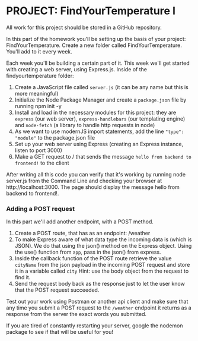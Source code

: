 # PROJECT: FindYourTemperature I

All work for this project should be stored in a GitHub repository.

In this part of the homework you'll be setting up the basis of your project: FindYourTemperature. Create a new folder called FindYourTemperature. You'll add to it every week.

Each week you'll be building a certain part of it. This week we'll get started with creating a web server, using Express.js. Inside of the findyourtemperature folder:

1. Create a JavaScript file called `server.js` (it can be any name but this is more meaningful)
2. Initialize the Node Package Manager and create a `package.json` file by running npm init -y
3. Install and load in the necessary modules for this project: they are `express` (our web server), `express-handlebars` (our templating engine) and `node-fetch` (a library to handle http requests in node)
4. As we want to use modernJS import statements, add the line `"type": "module"` to the package.json file
5. Set up your web server using Express (creating an Express instance, listen to port 3000)
6. Make a GET request to / that sends the message `hello from backend to frontend!` to the client

After writing all this code you can verify that it's working by running node server.js from the Command Line and checking your browser at http://localhost:3000. The page should display the message hello from backend to frontend!.

### Adding a POST request

In this part we'll add another endpoint, with a POST method.

1. Create a POST route, that has as an endpoint: /weather
2. To make Express aware of what data type the incoming data is (which is JSON). We do that using the json() method on the Express object. Using the use() function from `app`, pass in the json() from express.
3. Inside the callback function of the POST route retrieve the value `cityName` from the json payload in the incoming POST request and store it in a variable called `city` Hint: use the body object from the request to find it.
4. Send the request body back as the response just to let the user know that the POST request succeeded.

Test out your work using Postman or another api client and make sure that any time you submit a POST request to the `/weather` endpoint it returns as a response from the server the exact words you submitted.

If you are tired of constantly restarting your server, google the nodemon package to see if that will be useful for you!
